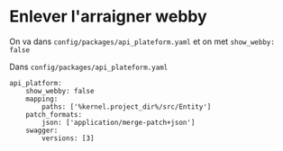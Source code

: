 # Enlever l'arraigner webby

On va dans `config/packages/api_plateform.yaml` et on met `show_webby: false`

Dans `config/packages/api_plateform.yaml`

    api_platform:
        show_webby: false
        mapping:
            paths: ['%kernel.project_dir%/src/Entity']
        patch_formats:
            json: ['application/merge-patch+json']
        swagger:
            versions: [3]